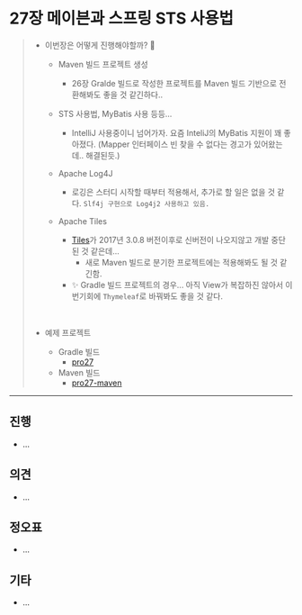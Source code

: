 # 27장 메이븐과 스프링 STS 사용법

> * 이번장은 어떻게 진행해야할까? 🎃
>   * Maven 빌드 프로젝트 생성
>   
>     * 26장 Gralde 빌드로 작성한 프로젝트를 Maven 빌드 기반으로 전환해봐도 좋을 것 같긴하다.. 
>   
>   * STS 사용법, MyBatis 사용 등등...
>   
>     * IntelliJ 사용중이니 넘어가자. 요즘 InteliJ의 MyBatis 지원이 꽤 좋아졌다. (Mapper 인터페이스 빈 찾을 수 없다는 경고가 있어왔는데.. 해결된듯.)
>   
>   * Apache Log4J
>   
>     * 로깅은 스터디 시작할 때부터 적용해서, 추가로 할 일은 없을 것 같다.  `Slf4j 구현으로 Log4j2 사용하고 있음.`
>   
>   * Apache Tiles
>   
>     * [Tiles](https://tiles.apache.org/framework/index.html)가 2017년 3.0.8 버전이후로 신버전이 나오지않고 개발 중단된 것 같은데...
>       * 새로 Maven 빌드로 분기한 프로젝트에는 적용해봐도 될 것 같긴함.
>     * ✨ Gradle 빌드 프로젝트의 경우... 아직 View가 복잡하진 않아서 이번기회에 `Thymeleaf`로 바꿔봐도 좋을 것 같다.
>   
>     
>   
>     ​	
>   
> * 예제 프로젝트
>   * Gradle 빌드
>     * [pro27](pro27)
>   * Maven 빌드
>     * [pro27-maven](pro27-maven)







---

## 진행

* ...
  



## 의견

* ...




## 정오표

* ...






## 기타

* ...



